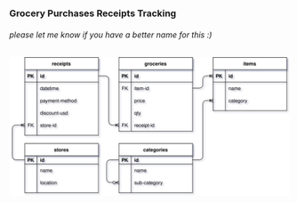 ### Grocery Purchases Receipts Tracking

###### please let me know if you have a better name for this :)

![entity relationship diagram](https://github.com/starbuck93/grocery-purchases-receipts-tracking/blob/main/ERD.svg?raw=true)

